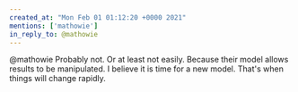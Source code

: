```yaml
---
created_at: "Mon Feb 01 01:12:20 +0000 2021"
mentions: ['mathowie']
in_reply_to: @mathowie
---
```


@mathowie Probably not. Or at least not easily. Because their model allows results to be manipulated. I believe it is time for a new model. That's when things will change rapidly.